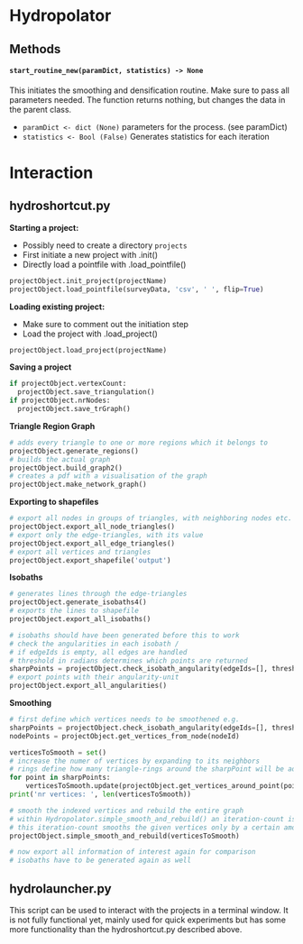 # Hydropolator

## Methods

#### `start_routine_new(paramDict, statistics) -> None`

This initiates the smoothing and densification routine. Make sure to pass all parameters needed. The function returns nothing, but changes the data in the parent class.
- `paramDict <- dict (None)` parameters for the process. (see paramDict)
- `statistics <- Bool (False)` Generates statistics for each iteration 

# Interaction

## hydroshortcut.py
 **Starting a project:**
 - Possibly need to create a directory `projects`
 - First initiate a new project with .init()
 - Directly load a pointfile with .load_pointfile()

```python
projectObject.init_project(projectName)
projectObject.load_pointfile(surveyData, 'csv', ' ', flip=True)
```

**Loading existing project:**
 - Make sure to comment out the initiation step
 - Load the project with .load_project()

``` python
projectObject.load_project(projectName)
```

**Saving a project**

``` python
if projectObject.vertexCount:
  projectObject.save_triangulation()
if projectObject.nrNodes:
  projectObject.save_trGraph()
```

**Triangle Region Graph**
```python
# adds every triangle to one or more regions which it belongs to
projectObject.generate_regions()
# builds the actual graph
projectObject.build_graph2()
# creates a pdf with a visualisation of the graph
projectObject.make_network_graph()
```

**Exporting to shapefiles**
``` python
# export all nodes in groups of triangles, with neighboring nodes etc.
projectObject.export_all_node_triangles()
# export only the edge-triangles, with its value
projectObject.export_all_edge_triangles()
# export all vertices and triangles
projectObject.export_shapefile('output')
```
**Isobaths**
```python
# generates lines through the edge-triangles
projectObject.generate_isobaths4()
# exports the lines to shapefile
projectObject.export_all_isobaths()

# isobaths should have been generated before this to work
# check the angularities in each isobath /
# if edgeIds is empty, all edges are handled
# threshold in radians determines which points are returned
sharpPoints = projectObject.check_isobath_angularity(edgeIds=[], threshold=0.6)
# export points with their angularity-unit
projectObject.export_all_angularities()
```

**Smoothing**
```python
# first define which vertices needs to be smoothened e.g.
sharpPoints = projectObject.check_isobath_angularity(edgeIds=[], threshold=0.6)
nodePoints = projectObject.get_vertices_from_node(nodeId)

verticesToSmooth = set()
# increase the numer of vertices by expanding to its neighbors
# rings define how many triangle-rings around the sharpPoint will be added
for point in sharpPoints:
    verticesToSmooth.update(projectObject.get_vertices_around_point(point, rings=1))
print('nr vertices: ', len(verticesToSmooth))

# smooth the indexed vertices and rebuild the entire graph
# within Hydropolator.simple_smooth_and_rebuild() an iteration-count is hard-coded
# this iteration-count smooths the given vertices only by a certain amount
projectObject.simple_smooth_and_rebuild(verticesToSmooth)

# now export all information of interest again for comparison
# isobaths have to be generated again as well
```

## hydrolauncher.py
This script can be used to interact with the projects in a terminal window. It is not fully functional yet, mainly used for quick experiments but has some more functionality than the hydroshortcut.py described above.
